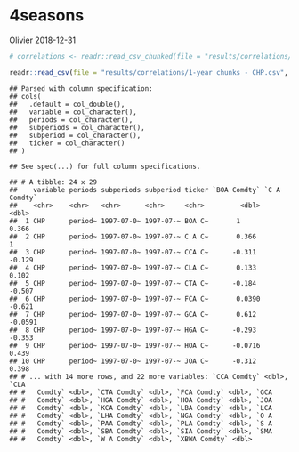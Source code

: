 4seasons
================
Olivier
2018-12-31

``` r
# correlations <- readr::read_csv_chunked(file = "results/correlations/1-year chunks - CHP.csv")

readr::read_csv(file = "results/correlations/1-year chunks - CHP.csv", n_max = 24L)
```

    ## Parsed with column specification:
    ## cols(
    ##   .default = col_double(),
    ##   variable = col_character(),
    ##   periods = col_character(),
    ##   subperiods = col_character(),
    ##   subperiod = col_character(),
    ##   ticker = col_character()
    ## )

    ## See spec(...) for full column specifications.

    ## # A tibble: 24 x 29
    ##    variable periods subperiods subperiod ticker `BOA Comdty` `C A Comdty`
    ##    <chr>    <chr>   <chr>      <chr>     <chr>         <dbl>        <dbl>
    ##  1 CHP      period~ 1997-07-0~ 1997-07-~ BOA C~       1            0.366 
    ##  2 CHP      period~ 1997-07-0~ 1997-07-~ C A C~       0.366        1     
    ##  3 CHP      period~ 1997-07-0~ 1997-07-~ CCA C~      -0.311       -0.129 
    ##  4 CHP      period~ 1997-07-0~ 1997-07-~ CLA C~       0.133        0.102 
    ##  5 CHP      period~ 1997-07-0~ 1997-07-~ CTA C~      -0.184       -0.507 
    ##  6 CHP      period~ 1997-07-0~ 1997-07-~ FCA C~       0.0390      -0.621 
    ##  7 CHP      period~ 1997-07-0~ 1997-07-~ GCA C~       0.612       -0.0591
    ##  8 CHP      period~ 1997-07-0~ 1997-07-~ HGA C~      -0.293       -0.353 
    ##  9 CHP      period~ 1997-07-0~ 1997-07-~ HOA C~      -0.0716       0.439 
    ## 10 CHP      period~ 1997-07-0~ 1997-07-~ JOA C~      -0.312        0.398 
    ## # ... with 14 more rows, and 22 more variables: `CCA Comdty` <dbl>, `CLA
    ## #   Comdty` <dbl>, `CTA Comdty` <dbl>, `FCA Comdty` <dbl>, `GCA
    ## #   Comdty` <dbl>, `HGA Comdty` <dbl>, `HOA Comdty` <dbl>, `JOA
    ## #   Comdty` <dbl>, `KCA Comdty` <dbl>, `LBA Comdty` <dbl>, `LCA
    ## #   Comdty` <dbl>, `LHA Comdty` <dbl>, `NGA Comdty` <dbl>, `O A
    ## #   Comdty` <dbl>, `PAA Comdty` <dbl>, `PLA Comdty` <dbl>, `S A
    ## #   Comdty` <dbl>, `SBA Comdty` <dbl>, `SIA Comdty` <dbl>, `SMA
    ## #   Comdty` <dbl>, `W A Comdty` <dbl>, `XBWA Comdty` <dbl>
